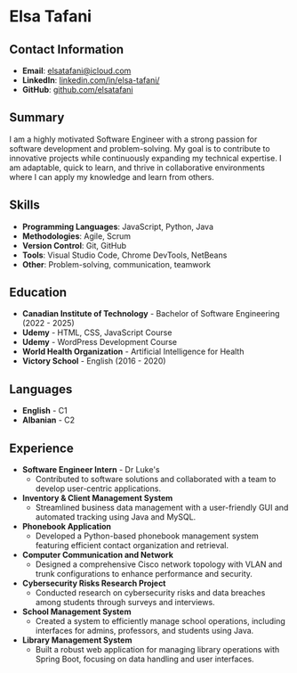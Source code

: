 # Elsa Tafani

## Contact Information
- **Email**: elsatafani@icloud.com
- **LinkedIn**: [linkedin.com/in/elsa-tafani/](https://www.linkedin.com/in/elsa-tafani/)
- **GitHub**: [github.com/elsatafani](https://github.com/elsatafani)

## Summary
I am a highly motivated Software Engineer with a strong passion for software development and problem-solving. My goal is to contribute to innovative projects while continuously expanding my technical expertise. I am adaptable, quick to learn, and thrive in collaborative environments where I can apply my knowledge and learn from others.

## Skills
- **Programming Languages**: JavaScript, Python, Java 
- **Methodologies**: Agile, Scrum
- **Version Control**: Git, GitHub
- **Tools**: Visual Studio Code, Chrome DevTools, NetBeans
- **Other**: Problem-solving, communication, teamwork

## Education
- **Canadian Institute of Technology** - Bachelor of Software Engineering (2022 - 2025)
- **Udemy** - HTML, CSS, JavaScript Course
- **Udemy** - WordPress Development Course
- **World Health Organization** - Artificial Intelligence for Health
- **Victory School** - English (2016 - 2020)

## Languages
- **English** - C1
- **Albanian** - C2

## Experience
- **Software Engineer Intern** - Dr Luke's
  - Contributed to software solutions and collaborated with a team to develop user-centric applications.
- **Inventory & Client Management System** 
  - Streamlined business data management with a user-friendly GUI and automated tracking using Java and MySQL.
- **Phonebook Application**
  - Developed a Python-based phonebook management system featuring efficient contact organization and retrieval.
- **Computer Communication and Network**
  - Designed a comprehensive Cisco network topology with VLAN and trunk configurations to enhance performance and security.
- **Cybersecurity Risks Research Project**
  - Conducted research on cybersecurity risks and data breaches among students through surveys and interviews.
- **School Management System**
  - Created a system to efficiently manage school operations, including interfaces for admins, professors, and students using Java.
- **Library Management System**
  - Built a robust web application for managing library operations with Spring Boot, focusing on data handling and user interfaces.
